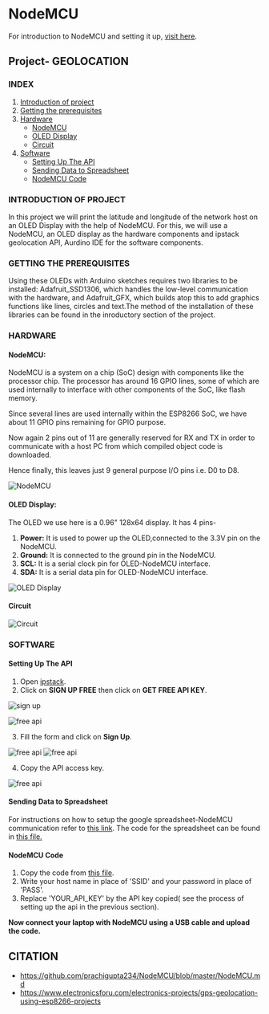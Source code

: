 # NodeMCU
For introduction to NodeMCU and setting it up, [visit here](https://github.com/prachigupta234/NodeMCU/blob/master/NodeMCU.md).
## Project- GEOLOCATION
### INDEX
1. [Introduction of project](https://github.com/prachigupta234/DIY-NodeMCU/blob/master/diy.md#introduction-of-project)
2. [Getting the prerequisites](https://github.com/prachigupta234/DIY-NodeMCU/blob/master/diy.md#getting-the-prerequisites)
3. [Hardware](https://github.com/prachigupta234/DIY-NodeMCU/blob/master/diy.md#hardware)
   - [NodeMCU](https://github.com/prachigupta234/DIY-NodeMCU/blob/master/diy.md#nodemcu-1)
   - [OLED Display](https://github.com/prachigupta234/DIY-NodeMCU/blob/master/diy.md#oled-display)
   - [Circuit](https://github.com/prachigupta234/DIY-NodeMCU/blob/master/diy.md#circuit)
4. [Software](https://github.com/prachigupta234/DIY-NodeMCU/blob/master/diy.md#software)
   - [Setting Up The API](https://github.com/prachigupta234/DIY-NodeMCU/blob/master/diy.md#setting-up-the-api)
   - [Sending Data to Spreadsheet](https://github.com/prachigupta234/DIY-NodeMCU/blob/master/diy.md#sending-data-to-spreadsheet)
   - [NodeMCU Code](https://github.com/prachigupta234/DIY-NodeMCU/blob/master/diy.md#main-code)
   
### INTRODUCTION OF PROJECT
In this project we will print the latitude and longitude of the network host on an OLED Display with the help of NodeMCU. For this, we will use a NodeMCU, an OLED display as the hardware components and ipstack geolocation API,  Aurdino IDE for the software components.
### GETTING THE PREREQUISITES
Using these OLEDs with Arduino sketches requires two libraries to be installed: Adafruit_SSD1306, which handles the low-level communication with the hardware, and Adafruit_GFX, which builds atop this to add graphics functions like lines, circles and text.The method of the installation of these libraries can be found in the inroductory section of the project.

### HARDWARE
#### NodeMCU:
NodeMCU is a system on a chip (SoC) design with components like the processor chip. The processor has around 16 GPIO lines, some of which are used internally to interface with other components of the SoC, like flash memory.

Since several lines are used internally within the ESP8266 SoC, we have about 11 GPIO pins remaining for GPIO purpose.

Now again 2 pins out of 11 are generally reserved for RX and TX in order to communicate with a host PC from which compiled object code is downloaded.

Hence finally, this leaves just 9 general purpose I/O pins i.e. D0 to D8.

![NodeMCU](/images/NodeMCU.PNG)

#### OLED Display:
The OLED we use here is a 0.96" 128x64 display. It has 4 pins-
1. **Power:**  It is used to power up the OLED,connected to the 3.3V pin on the NodeMCU.
2. **Ground:**  It is connected to the ground pin in the NodeMCU.
3. **SCL:**  It is a serial clock pin for OLED-NodeMCU interface.
4. **SDA:** It is a serial data pin for OLED-NodeMCU interface.

![OLED Display](/images/oled.PNG)
#### Circuit
![Circuit](/images/Circuit.jpg)

### SOFTWARE
#### Setting Up The API
1. Open [ipstack](https://ipstack.com/).
2. Click on **SIGN UP FREE** then click on **GET FREE API KEY**.

![sign up](/images/A.png)

![free api](/images/B.png)

3. Fill the form and click on **Sign Up**.

![free api](/images/C.png)   ![free api](/images/D.png)

4. Copy the API access key.

![free api](/images/E.png)
#### Sending Data to Spreadsheet
For instructions on how to setup the google spreadsheet-NodeMCU communication refer to [this link](https://github.com/prachigupta234/NodeMCU/blob/master/NodeMCU.md).
The code for the spreadsheet can be found in [this file.](/spread.md)

#### NodeMCU Code
1. Copy the code from [this file](/geolocation.md).
2. Write your host name in place of 'SSID' and your password in place of 'PASS'.
3. Replace 'YOUR_API_KEY' by the API key copied( see the process of setting up the api in the previous section).

**Now connect your laptop with NodeMCU using a USB cable and upload the code.**
## CITATION
- https://github.com/prachigupta234/NodeMCU/blob/master/NodeMCU.md
- https://www.electronicsforu.com/electronics-projects/gps-geolocation-using-esp8266-projects
